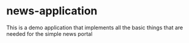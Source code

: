 # news-application
This is a demo application that implements all the basic things that are needed for the simple news portal
